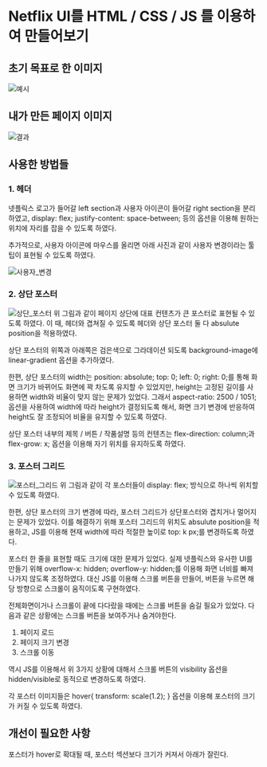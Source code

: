 # Netflix UI를 HTML / CSS / JS 를 이용하여 만들어보기

## 초기 목표로 한 이미지
![예시](https://github.com/youngandmini/Netflix_html_css/assets/80088671/99fc599a-5cef-4ee4-b323-af8178fc82d1)

## 내가 만든 페이지 이미지
![결과](https://github.com/youngandmini/Netflix_html_css/assets/80088671/63fea5b0-e3ed-48a9-a712-c5ca3f4cbec0)

## 사용한 방법들
### 1. 헤더
넷플릭스 로고가 들어갈 left section과 사용자 아이콘이 들어갈 right section을 분리하였고, display: flex; justify-content: space-between; 등의 옵션을 이용해 원하는 위치에 자리를 잡을 수 있도록 하였다.

추가적으로, 사용자 아이콘에 마우스를 올리면 아래 사진과 같이 사용자 변경이라는 툴팁이 표현될 수 있도록 하였다.

![사용자_변경](https://github.com/youngandmini/Netflix_html_css/assets/80088671/2fb136b3-5314-4130-a41e-4f62f2ce2014)


### 2. 상단 포스터
![상단_포스터](https://github.com/youngandmini/Netflix_html_css/assets/80088671/234cf6b8-c165-47e4-87ab-87b6a1a3d223)
위 그림과 같이 페이지 상단에 대표 컨텐츠가 큰 포스터로 표현될 수 있도록 하였다. 이 때, 헤더와 겹쳐질 수 있도록 헤더와 상단 포스터 둘 다 absulute position을 적용하였다.

상단 포스터의 위쪽과 아래쪽은 검은색으로 그라데이션 되도록 background-image에 linear-gradient 옵션을 추가하였다.

한편, 상단 포스터의 width는 position: absolute; top: 0; left: 0; right: 0;를 통해 화면 크기가 바뀌어도 화면에 꽉 차도록 유지할 수 있었지만, height는 고정된 길이를 사용하면 width와 비율이 맞지 않는 문제가 있었다. 그래서 aspect-ratio: 2500 / 1051; 옵션을 사용하여 width에 따라 height가 결정되도록 해서, 화면 크기 변경에 반응하여 height도 잘 조정되어 비율을 유지할 수 있도록 하였다.

상단 포스터 내부의 제목 / 버튼 / 작품설명 등의 컨텐츠는 flex-direction: column;과 flex-grow: x; 옵션을 이용해 자기 위치를 유지하도록 하였다.


### 3. 포스터 그리드
![포스터_그리드](https://github.com/youngandmini/Netflix_html_css/assets/80088671/3c3383fe-7e6e-4621-9df2-f8bf75c046ad)
위 그림과 같이 각 포스터들이 display: flex; 방식으로 하나씩 위치할 수 있도록 하였다.

한편, 상단 포스터의 크기 변경에 따라, 포스터 그리드가 상단포스터와 겹치거나 멀어지는 문제가 있었다. 이를 해결하기 위해 포스터 그리드의 위치도 absulute position을 적용하고, JS를 이용해 현재 width에 따라 적절한 높이로 top: k px;를 변경하도록 하였다.


포스터 한 줄을 표현할 때도 크기에 대한 문제가 있었다. 실제 넷플릭스와 유사한 UI를 만들기 위해 overflow-x: hidden; overflow-y: hidden;를 이용해 화면 너비를 빠져나가지 않도록 조정하였다. 대신 JS를 이용해 스크롤 버튼을 만들어, 버튼을 누르면 해당 방향으로 스크롤이 움직이도록 구현하였다.

전체화면이거나 스크롤이 끝에 다다랐을 때에는 스크롤 버튼을 숨길 필요가 있었다. 다음과 같은 상황에는 스크롤 버튼을 보여주거나 숨겨야한다.
1. 페이지 로드
2. 페이지 크기 변경
3. 스크롤 이동

역시 JS를 이용해서 위 3가지 상황에 대해서 스크롤 버튼의 visibility 옵션을 hidden/visible로 동적으로 변경하도록 하였다.

각 포스터 이미지들은 hover{ transform: scale(1.2); } 옵션을 이용해 포스터의 크기가 커질 수 있도록 하였다.



## 개선이 필요한 사항
포스터가 hover로 확대될 때, 포스터 섹션보다 크기가 커져서 아래가 잘린다.
